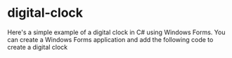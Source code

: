 # digital-clock
 Here's a simple example of a digital clock in C# using Windows Forms. You can create a Windows Forms application and add the following code to create a digital clock

